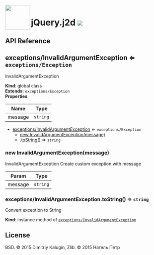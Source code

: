 <img src="https://github.com/fsggs/jquery.j2d/blob/0.2.0-dev/src/img/logo.png?raw=true" align="left" width="80"/>
<h1 align="left">jQuery.j2d <a href="https://www.versioneye.com/user/projects/56afa5f63d82b9003761dfc8">
    <img src="https://www.versioneye.com/user/projects/56afa5f63d82b9003761dfc8/badge.svg?style=flat"/></a></h1>


## API Reference

<a name="exceptions/InvalidArgumentException"></a>

## exceptions/InvalidArgumentException ⇐ <code>exceptions/Exception</code>
InvalidArgumentException

**Kind**: global class  
**Extends:** <code>exceptions/Exception</code>  
**Properties**

| Name | Type |
| --- | --- |
| message | <code>string</code> | 


* [exceptions/InvalidArgumentException](#exceptions/InvalidArgumentException) ⇐ <code>exceptions/Exception</code>
    * [new InvalidArgumentException(message)](#new_exceptions/InvalidArgumentException_new)
    * [.toString()](#exceptions/InvalidArgumentException+toString) ⇒ <code>string</code>

<a name="new_exceptions/InvalidArgumentException_new"></a>

### new InvalidArgumentException(message)
InvalidArgumentExceptionCreate custom exception with message


| Param | Type |
| --- | --- |
| message | <code>string</code> | 

<a name="exceptions/InvalidArgumentException+toString"></a>

### exceptions/InvalidArgumentException.toString() ⇒ <code>string</code>
Convert exception to String

**Kind**: instance method of <code>[exceptions/InvalidArgumentException](#exceptions/InvalidArgumentException)</code>  

## License

BSD. © 2015 Dimitriy Kalugin, Zlib. © 2015 Нагель Петр

